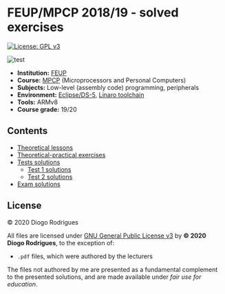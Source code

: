 # FEUP/MPCP 2018/19 - solved exercises

[![License: GPL v3](https://img.shields.io/badge/License-GPLv3-blue.svg)](https://www.gnu.org/licenses/gpl-3.0)

![test](https://github.com/dmfrodrigues/feup-mpcp-ex/workflows/test/badge.svg)

- **Institution:** [FEUP](https://sigarra.up.pt/feup/en/web_page.Inicial)
- **Course:** [MPCP](https://sigarra.up.pt/feup/en/ucurr_geral.ficha_uc_view?pv_ocorrencia_id=436431) (Microprocessors and Personal Computers)
- **Subjects:** Low-level (assembly code) programming, peripherals
- **Environment:** [Eclipse/DS-5](https://developer.arm.com/tools-and-software/embedded/legacy-tools/ds-5-development-studio/editions/community-edition), [Linaro toolchain](https://www.linaro.org/)
- **Tools:** ARMv8
- **Course grade:** 19/20

## Contents

- [Theoretical lessons](t)
- [Theoretical-practical exercises](tp)
- [Tests solutions](tests)
    - [Test 1 solutions](tests/test1)
    - [Test 2 solutions](tests/test2)
- [Exam solutions](exam)

## License

© 2020 Diogo Rodrigues

All files are licensed under [GNU General Public License v3](LICENSE) by **© 2020 Diogo Rodrigues**, to the exception of:
- `.pdf` files, which were authored by the lecturers

The files not authored by me are presented as a fundamental complement to the presented solutions, and are made available under *fair use for education*.
